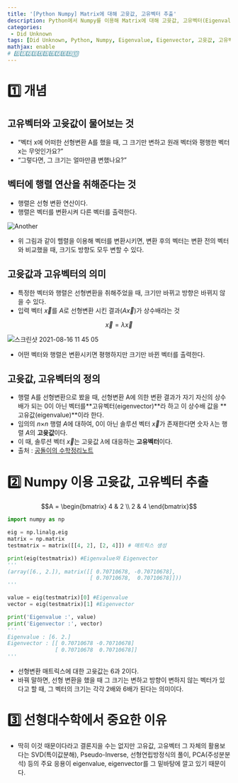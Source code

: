 ```yaml
---
title: '[Python Numpy] Matrix에 대해 고윳값, 고유벡터 추출'
description: Python에서 Numpy를 이용해 Matrix에 대해 고윳값, 고유벡터(Eigenvalue, Eigenvector)를 추출하는 방법과 개념, 중요한 이유에 대해 설명
categories:
 - Did Unknown
tags: [Did Unknown, Python, Numpy, Eigenvalue, Eigenvector, 고윳값, 고유벡터]
mathjax: enable
# 0️⃣1️⃣2️⃣3️⃣4️⃣5️⃣6️⃣7️⃣8️⃣9️⃣🔟
---
```

# 1️⃣ 개념

## 고유벡터와 고윳값이 물어보는 것
- “벡터 x에 어떠한 선형변환 A를 했을 때, 그 크기만 변하고 원래 벡터와 평행한 벡터 x는 무엇인가요?”
- “그렇다면, 그 크기는 얼마만큼 변했나요?”

## 벡터에 행렬 연산을 취해준다는 것
- 행렬은 선형 변환 연산이다.
- 행렬은 벡터를 변환시켜 다른 벡터를 출력한다.

![Another](https://user-images.githubusercontent.com/79494088/129352525-f74b6b87-fc61-4772-aff7-3d618763843c.png)

- 위 그림과 같이 핼렬을 이용해 벡터를 변환시키면, 변환 후의 벡터는 변환 전의 벡터와 비교했을 때, 크기도 방향도 모두 변할 수 있다.

## 고윳값과 고유벡터의 의미
- 특정한 벡터와 행렬은 선형변환을 취해주었을 때, 크기만 바뀌고 방향은 바뀌지 않을 수 있다.
- 입력 벡터 $\overrightarrow{x}$를 $A$로 선형변환 시킨 결과($A\overrightarrow{x}$)가 상수배라는 것

$$\overrightarrow{x}=\lambda \overrightarrow{x}$$

![스크린샷 2021-08-16 11 45 05](https://user-images.githubusercontent.com/79494088/129504669-201cd064-33ab-45b1-9e18-13a249cad060.png)

- 어떤 벡터와 행렬은 변환시키면 평행하지만 크기만 바뀐 벡터를 출력한다.

## 고윳값, 고유벡터의 정의
- 행렬 A를 선형변환으로 봤을 때, 선형변환 A에 의한 변환 결과가 자기 자신의 상수배가 되는 0이 아닌 벡터를**고유벡터(eigenvector)**라 하고 이 상수배 값을 **고유값(eigenvalue)**이라 한다.
- 임의의 $n$×$n$ 행렬 $A$에 대하여, 0이 아닌 솔루션 벡터 $\overrightarrow{x}$가 존재한다면 숫자 $\lambda$는 행렬 $A$의 **고윳값**이다.
- 이 때, 솔루션 벡터 $\overrightarrow{x}$는 고윳값 $\lambda$에 대응하는 **고유벡터**이다.
- 출처 : [공돌이의 수학정리노트](https://angeloyeo.github.io/2019/07/17/eigen_vector.html)

# 2️⃣ Numpy 이용 고윳값, 고유벡터 추출

$$A = \begin{bmatrix} 4 & 2 \\ 2 & 4 \end{bmatrix}$$

```py
import numpy as np

eig = np.linalg.eig
matrix = np.matrix
testmatrix = matrix([[4, 2], [2, 4]]) # 매트릭스 생성

print(eig(testmatrix)) #Eigenvalue와 Eigenvector
'''
(array([6., 2.]), matrix([[ 0.70710678, -0.70710678],
                          [ 0.70710678,  0.70710678]]))
'''

value = eig(testmatrix)[0] #Eigenvalue
vector = eig(testmatrix)[1] #Eigenvector

print('Eigenvalue :', value)
print('Eigenvector :', vector)
'''
Eigenvalue : [6. 2.]
Eigenvector : [[ 0.70710678 -0.70710678]
               [ 0.70710678  0.70710678]]
'''
```

- 선형변환 매트릭스에 대한 고윳값는 6과 2이다.
- 바꿔 말하면, 선형 변환을 했을 때 그 크기는 변하고 방향이 변하지 않는 벡터가 있다고 할 때, 그 벡터의 크기는 각각 2배와 6배가 된다는 의미이다.

# 3️⃣ 선형대수학에서 중요한 이유
- 딱히 이것 때문이다라고 결론지을 수는 없지만 고유값, 고유벡터 그 자체의 활용보다는 SVD(특이값분해), Pseudo-Inverse, 선형연립방정식의 풀이, PCA(주성분분석) 등의 주요 응용이 eigenvalue, eigenvector를 그 밑바탕에 깔고 있기 때문이다.
